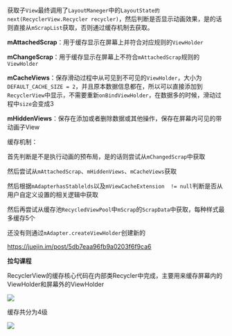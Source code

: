 获取子`View`最终调用了`LayoutManeger`中的`LayoutState的next(RecyclerView.Recycler recycler)`，然后判断是否显示动画效果，是的话则直接从`mScrapList`获取，否则通过缓存机制去获取。

**mAttachedScrap**：用于缓存显示在屏幕上并符合对应规则的`ViewHolder`

**mChangeScrap**：用于缓存显示在屏幕上不符合`mAttachedScrap`规则的`ViewHolder`

**mCacheViews**：保存滑动过程中从可见到不可见的`ViewHolder`，大小为`DEFAULT_CACHE_SIZE = 2`，并且原本数据信息都在，所以可以直接添加到`RecyclerView`中显示，不需要重新`onBindViewHolder`，在数据多的时候，滑动过程中`size`会变成3

**mHiddenViews**：保存在添加或者删除数据或其他操作，保存在屏幕内可见的带动画子View

缓存机制：

首先判断是不是执行动画的预布局，是的话则尝试从`mChangedScrap`中获取

然后尝试从`mAttachedScrap`、`mHiddenViews`、`mCacheViews`获取

然后根据`mAdapterhasStablelds`以及`mViewCacheExtension  != null`判断是否从用户自定义设置的相关逻辑中获取

然后再尝试从缓存池`RecycledViewPool`中`mScrap`的`ScrapData`中获取，每种样式最多缓存5个

还没有则通过`mAdapter.createViewHolder`创建新的

https://juejin.im/post/5db7eaa96fb9a0203f6f9ca6



**拉勾课程**

RecyclerView的缓存核心代码在内部类Recycler中完成，主要用来缓存屏幕内的ViewHolder和屏幕外的ViewHolder

![](https://s0.lgstatic.com/i/image/M00/09/9D/Ciqc1F68ukSAZT3uAAD9_pc55Io230.png)

缓存共分为4级

![](https://s0.lgstatic.com/i/image/M00/09/9D/Ciqc1F68ukuAM0LVAACHb_a34AY925.png)









